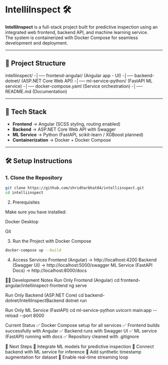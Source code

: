 # IntelliInspect 🛠️

**IntelliInspect** is a full-stack project built for predictive inspection using an integrated web frontend, backend API, and machine learning service.  
The system is containerized with Docker Compose for seamless development and deployment.

---

## 📂 Project Structure
intelliinspect/
-│── frontend-angular/ (Angular app - UI)
-│── backend-dotnet/ (ASP.NET Core Web API)
-│── ml-service-python/ (FastAPI ML service)
-│── docker-compose.yaml (Service orchestration)
-│── README.md (Documentation)

---

## 🚀 Tech Stack
- **Frontend** → Angular (SCSS styling, routing enabled)  
- **Backend** → ASP.NET Core Web API with Swagger  
- **ML Service** → Python (FastAPI, scikit-learn / XGBoost planned)  
- **Containerization** → Docker + Docker Compose  

---

## 🛠️ Setup Instructions

### 1. Clone the Repository
```bash
git clone https://github.com/shridharbhat04/intelliinspect.git
cd intelliinspect
```

2. Prerequisites

Make sure you have installed:

Docker Desktop

Git

3. Run the Project with Docker Compose
```bash
docker-compose up --build
```

4. Access Services
Frontend (Angular) → http://localhost:4200
Backend (Swagger UI) → http://localhost:5000/swagger
ML Service (FastAPI Docs) → http://localhost:8000/docs



👨‍💻 Development Notes
Run Only Frontend (Angular)
cd frontend-angular/intelliinspect-frontend
ng serve

Run Only Backend (ASP.NET Core)
cd backend-dotnet/IntelliInspectBackend
dotnet run

Run Only ML Service (FastAPI)
cd ml-service-python
uvicorn main:app --reload --port 8000

Current Status
✅ Docker Compose setup for all services
✅ Frontend builds successfully with Angular
✅ Backend runs with Swagger UI
✅ ML service (FastAPI) running with docs
✅ Repository cleaned with .gitignore

📌 Next Steps
🔹 Integrate ML models for predictive inspection
🔹 Connect backend with ML service for inference
🔹 Add synthetic timestamp augmentation for dataset
🔹 Enable real-time streaming loop
